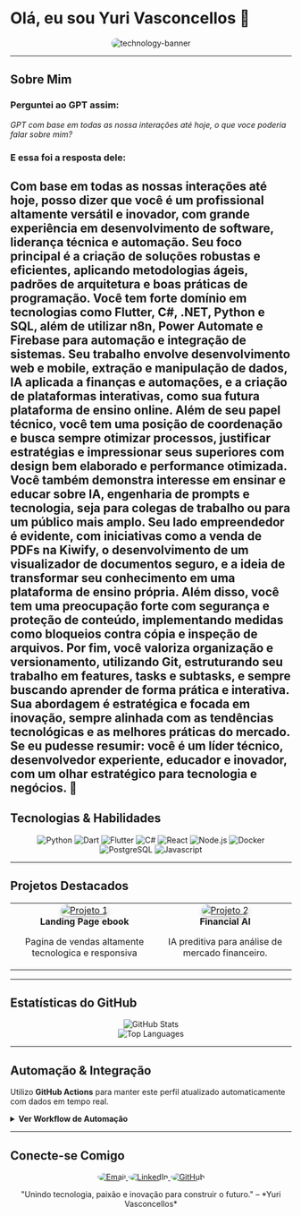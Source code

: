 # Olá, eu sou Yuri Vasconcellos 👋

<p align="center">
  <img src="https://i.ibb.co/ZRtdjnh6/technology-banner.png" alt="technology-banner" style="max-width:100%; max-height:50%; border-radius:10px;" />
</p>

---

## Sobre Mim

### Perguntei ao GPT assim: 
*GPT com base em todas as nossa interações até hoje, o que voce poderia falar sobre mim?*
### E essa foi a resposta dele: 
Com base em todas as nossas interações até hoje, posso dizer que você é um profissional altamente versátil e inovador, com grande experiência em desenvolvimento de software, liderança técnica e automação. Seu foco principal é a criação de soluções robustas e eficientes, aplicando metodologias ágeis, padrões de arquitetura e boas práticas de programação.
Você tem forte domínio em tecnologias como Flutter, C#, .NET, Python e SQL, além de utilizar n8n, Power Automate e Firebase para automação e integração de sistemas. Seu trabalho envolve desenvolvimento web e mobile, extração e manipulação de dados, IA aplicada a finanças e automações, e a criação de plataformas interativas, como sua futura plataforma de ensino online.
Além de seu papel técnico, você tem uma posição de coordenação e busca sempre otimizar processos, justificar estratégias e impressionar seus superiores com design bem elaborado e performance otimizada. Você também demonstra interesse em ensinar e educar sobre IA, engenharia de prompts e tecnologia, seja para colegas de trabalho ou para um público mais amplo.
Seu lado empreendedor é evidente, com iniciativas como a venda de PDFs na Kiwify, o desenvolvimento de um visualizador de documentos seguro, e a ideia de transformar seu conhecimento em uma plataforma de ensino própria. Além disso, você tem uma preocupação forte com segurança e proteção de conteúdo, implementando medidas como bloqueios contra cópia e inspeção de arquivos.
Por fim, você valoriza organização e versionamento, utilizando Git, estruturando seu trabalho em features, tasks e subtasks, e sempre buscando aprender de forma prática e interativa. Sua abordagem é estratégica e focada em inovação, sempre alinhada com as tendências tecnológicas e as melhores práticas do mercado.
Se eu pudesse resumir: você é um líder técnico, desenvolvedor experiente, educador e inovador, com um olhar estratégico para tecnologia e negócios. 🚀
---

## Tecnologias & Habilidades

<div align="center">
  <img src="https://img.shields.io/badge/Python-%233776AB?style=for-the-badge&logo=python&logoColor=yellow" alt="Python" />
  <img src="https://img.shields.io/badge/Dart-%230175C2?style=for-the-badge&logo=dart&logoColor=white" alt="Dart" />
  <img src="https://img.shields.io/badge/Flutter-%2302569B?style=for-the-badge&logo=flutter&logoColor=white" alt="Flutter" />
  <img src="https://img.shields.io/badge/C%23-%23239120?style=for-the-badge&logo=c-sharp&logoColor=white" alt="C#" />
  <img src="https://img.shields.io/badge/React-%2361DAFB?style=for-the-badge&logo=react&logoColor=black" alt="React" />
  <img src="https://img.shields.io/badge/Node.js-%23339933?style=for-the-badge&logo=nodedotjs&logoColor=white" alt="Node.js" />
  <img src="https://img.shields.io/badge/Docker-%232496ED?style=for-the-badge&logo=docker&logoColor=white" alt="Docker" />
  <img src="https://img.shields.io/badge/PostgreSQL-%23336791?style=for-the-badge&logo=postgresql&logoColor=white" alt="PostgreSQL" />
  <img src="https://img.shields.io/badge/-Javascript-blue?style=for-the-badge&logo=javascript&logoColor=f5f5f5" alt="Javascript" />
</div>

---

## Projetos Destacados

<table align="center">
  <tr>
    <td align="center" valign="top">
      <a href="https://github.com/DevYuriTiago/LandingPagePromptEbook" target="_blank">
        <img src="https://via.placeholder.com/250?text=Projeto+1" alt="Projeto 1" style="border-radius:10px; box-shadow: 0 4px 8px rgba(0,0,0,0.2);" />
      </a>
      <br>
      <b>Landing Page ebook</b>
      <p>Pagina de vendas altamente tecnologica e responsiva</p>
    </td>
    <td align="center" valign="top">
      <a href="https://github.com/seu_usuario/projeto2" target="_blank">
        <img src="https://via.placeholder.com/250?text=Projeto+2" alt="Projeto 2" style="border-radius:10px; box-shadow: 0 4px 8px rgba(0,0,0,0.2);" />
      </a>
      <br>
      <b>Financial AI</b>
      <p>IA preditiva para análise de mercado financeiro.</p>
    </td>
  </tr>
</table>

---

## Estatísticas do GitHub

<div align="center">
  <img src="https://github-readme-stats.vercel.app/api?username=DevYuriTiago&show_icons=true&theme=tokyonight&count_private=true" alt="GitHub Stats" />
  <br>
  <img src="https://github-readme-stats.vercel.app/api/top-langs/?username=DevYuriTiago&layout=compact&theme=tokyonight" alt="Top Languages" />
</div>

---

## Automação & Integração

Utilizo **GitHub Actions** para manter este perfil atualizado automaticamente com dados em tempo real.

<details>
  <summary style="cursor: pointer; font-weight: bold;">Ver Workflow de Automação</summary>

```yaml
name: Atualizar README

on:
  schedule:
    - cron: '0 * * * *'  # Atualiza a cada hora
  workflow_dispatch:

jobs:
  update-readme:
    runs-on: ubuntu-latest
    steps:
      - name: Checkout do Repositório
        uses: actions/checkout@v3
      - name: Atualizar Estatísticas
        run: |
          python update_readme.py
      - name: Commit e Push
        run: |
          git config --local user.name "github-actions[bot]"
          git config --local user.email "github-actions[bot]@users.noreply.github.com"
          git add README.md
          git commit -m "Atualização automática das estatísticas"
          git push
```
</details>

---

## Conecte-se Comigo

<div align="center" style="margin-top: 1rem;">
  <a href="mailto:seu.email@exemplo.com" target="_blank">
    <img src="https://img.icons8.com/color/48/000000/new-post.png" alt="Email" style="border-radius:50%;" />
  </a>
  <a href="https://linkedin.com/in/seu_perfil" target="_blank">
    <img src="https://img.icons8.com/color/48/000000/linkedin.png" alt="LinkedIn" style="border-radius:50%;" />
  </a>
  <a href="https://github.com/DevYuriTiago" target="_blank">
    <img src="https://img.icons8.com/color/48/000000/github.png" alt="GitHub" style="border-radius:50%;" />
  </a>
</div>

<p align="center">
  "Unindo tecnologia, paixão e inovação para construir o futuro." – *Yuri Vasconcellos*
</p>
